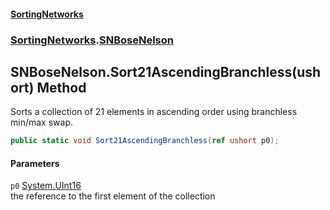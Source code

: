 #### [SortingNetworks](index.md 'index')
### [SortingNetworks](SortingNetworks.md 'SortingNetworks').[SNBoseNelson](SortingNetworks_SNBoseNelson.md 'SortingNetworks.SNBoseNelson')
## SNBoseNelson.Sort21AscendingBranchless(ushort) Method
Sorts a collection of 21 elements in ascending order using branchless min/max swap.  
```csharp
public static void Sort21AscendingBranchless(ref ushort p0);
```
#### Parameters
<a name='SortingNetworks_SNBoseNelson_Sort21AscendingBranchless(ushort)_p0'></a>
`p0` [System.UInt16](https://docs.microsoft.com/en-us/dotnet/api/System.UInt16 'System.UInt16')  
the reference to the first element of the collection
  

